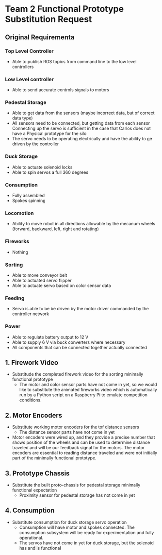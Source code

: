 # Team 2 Functional Prototype Substitution Request

## Original Requirementa
### Top Level Controller
- Able to publish ROS topics from command line to the low level controllers
### Low Level controller
- Able to send accurate controls signals to motors
### Pedestal Storage
- Able to get data from the sensors (maybe incorrect data, but of correct data type)
- All sensors need to be connected, but getting data from each sensor
Connecting up the servo is sufficient in the case that Carlos does not have a Physical prototype for the silo
- The servo needs to be operating electrically and have the ability to ge driven by the controller
### Duck Storage
- Able to actuate solenoid locks
- Able to spin servos a full 360 degrees
### Consumption
- Fully assembled
- Spokes spinning
### Locomotion
- Ability to move robot in all directions allowable by the mecanum wheels (forward, backward, left, right and rotating)
### Fireworks
- Nothing
### Sorting
- Able to move conveyor belt
- Able to actuated servo flipper
- Able to actuate servo based on color sensor data
### Feeding
- Servo is able to be be driven by the motor driver commanded by the controller network
### Power
- Able to regulate battery output to 12 V
- Able to supply 6 V via buck converters where necessary
- All components that can be connected together actually connected


## 1. Firework Video
- Substitude the completed firework video for the sorting minimally functional prototype
  - The motor and color sensor parts have not come in yet, so we would like to substitute the animated fireworks video which is automatically run by a Python script on a Raspberry Pi to emulate competition conditions.  

## 2. Motor Encoders
- Substitute working motor encoders for the tof distance sensors
  - The distance sensor parts have not come in yet
- Motor encoders were wired up, and they provide a precise number that shows position of the wheels and can be used to determine distance traveled and will be our feedback signal for the motors. The motor encoders are essential to reading distance traveled and were not initially part of the minimally functional prototype. 

## 3. Prototype Chassis
- Substitute the built proto-chassis for pedestal storage minimally functional expectation
  - Proximity sensor for pedestal storage has not come in yet

## 4. Consumption
- Substitute consumption for duck storage servo operation
  - Consumption will have motor and spokes connected. The consumption subsystem will be ready for experimentation and fully operational. 
  - The servos have not come in yet for duck storage, but the solenoid has and is functional
